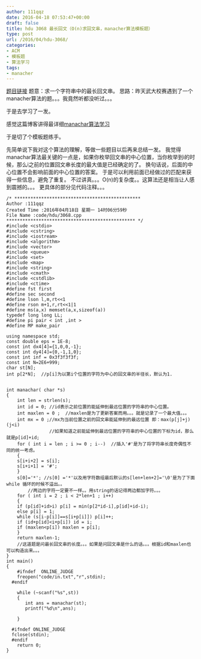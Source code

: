 ```yaml
---
author: 111qqz
date: 2016-04-18 07:53:47+00:00
draft: false
title: hdu 3068 最长回文（O(n)求回文串，manacher算法模板题）
type: post
url: /2016/04/hdu-3068/
categories:
- ACM
- 模板题
- 算法学习
tags:
- manacher
---
```


[题目链接](http://acm.hdu.edu.cn/showproblem.php?pid=3068)
题意：求一个字符串中的最长回文串。
思路：昨天武大校赛遇到了一个manacher算法的题。。。我竟然听都没听过。。。

于是去学习了一发。

感觉这篇博客讲得最详细[manachar算法学习](http://blog.csdn.net/xingyeyongheng/article/details/9310555)

于是切了个模板题练手。

先简单说下我对这个算法的理解，等做一些题目以后再来总结一发。
我觉得manachar算法最关键的一点是，如果你枚举回文串的中心位置，当你枚举到i的时候，那么i之前的位置回文串长度的最大值是已经确定的了。
换句话说，后面的中心位置不会影响前面的中心位置的答案。
于是可以利用前面已经做过的匹配来获得一些信息，避免了重复。
不过讲真。。。O(n)的复杂度。。这算法还是相当让人感到震撼的。。。
更具体的部分见代码注释。。。

 

    
    /* ***********************************************
    Author :111qqz
    Created Time :2016年04月18日 星期一 14时06分59秒
    File Name :code/hdu/3068.cpp
    ************************************************ */
    #include <cstdio>
    #include <cstring>
    #include <iostream>
    #include <algorithm>
    #include <vector>
    #include <queue>
    #include <set>
    #include <map>
    #include <string>
    #include <cmath>
    #include <cstdlib>
    #include <ctime>
    #define fst first
    #define sec second
    #define lson l,m,rt<<1
    #define rson m+1,r,rt<<1|1
    #define ms(a,x) memset(a,x,sizeof(a))
    typedef long long LL;
    #define pi pair < int ,int >
    #define MP make_pair
    
    using namespace std;
    const double eps = 1E-8;
    const int dx4[4]={1,0,0,-1};
    const int dy4[4]={0,-1,1,0};
    const int inf = 0x3f3f3f3f;
    const int N=2E6+999;
    char st[N];
    int p[2*N];  //p[i]为以第i个位置的字符为中心的回文串的半径长，默认为1.
    
    
    int manachar( char *s)
    {
        int len = strlen(s);
        int id = 0; //id表示之前位置的能延伸到最远位置的字符串的中心位置。
        int maxlen = 0 ;  //maxlen是为了更新答案而用。。。就是记录了一个最大值。。。
        int mx = 0 ;//mx为当前位置之前的回文串能延伸到的最远位置 即：max(p[j]+j) (j<i)
                    //如果知道之前能延伸到最远位置的字符串的中心位置的下标为id，那么就是p[id]+id;
        for ( int i = len ; i >= 0 ; i--)  //插入'#'是为了将字符串长度奇偶性不同的统一考虑。
        {
    	s[i+i+2] = s[i];
    	s[i+i+1] = '#';
        }
        s[0]='*'; //s[0] ='*'以及用字符数组最后默认的s[len+len+2]='\0'是为了下面while 循环的时候不溢出。。
    		//两边的字符一定要不一样。。用string的话记得两边都加字符。。。
        for ( int i = 2 ; i < 2*len+1 ; i++)
        {
    	if (p[id]+id>i) p[i] = min(p[2*id-i],p[id]+id-i);
    	else p[i] = 1;
    	while (s[i-p[i]]==s[i+p[i]]) p[i]++;
    	if (id+p[id]<i+p[i]) id = i;
    	if (maxlen<p[i]) maxlen = p[i];
        }
        return maxlen-1;  
        //这道题是问最长回文串的长度。。。如果是问回文串是什么的话。。。根据id和maxlen也可以构造出来。。。
    }
    int main()
    {
    	#ifndef  ONLINE_JUDGE 
    	freopen("code/in.txt","r",stdin);
      #endif
    
    	while (~scanf("%s",st))
    	{
    	   int ans = manachar(st);
    	   printf("%d\n",ans);
    
    	}
    
      #ifndef ONLINE_JUDGE  
      fclose(stdin);
      #endif
        return 0;
    }
    





